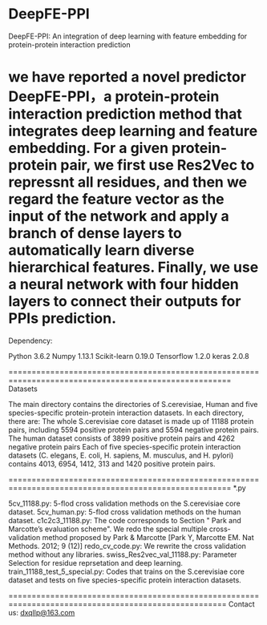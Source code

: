 # DeepFE-PPI
DeepFE-PPI: An integration of deep learning with feature embedding for protein-protein interaction prediction

we have reported a novel predictor DeepFE-PPI，a protein-protein interaction prediction method that integrates deep learning and feature embedding.
For a given protein-protein pair, we first use Res2Vec to repressnt all residues, and then we regard the feature vector as the input of the network and apply a branch of dense layers to automatically learn diverse hierarchical features. Finally, we use a neural network with four hidden layers to connect their outputs for PPIs prediction.
======================================================================================================
Dependency:

Python 3.6.2
Numpy 1.13.1
Scikit-learn 0.19.0
Tensorflow 1.2.0
keras 2.0.8

======================================================================================================
Datasets

The main directory contains the directories of S.cerevisiae, Human and five species-specific protein-protein interaction datasets. In each directory, there are:
The whole S.cerevisiae core dataset is made up of 11188 protein pairs, including 5594 positive protein pairs and 5594 negative protein pairs. 
The human dataset consists of 3899 positive protein pairs and 4262 negative protein pairs
Each of five species-specific protein interaction datasets (C. elegans, E. coli, H. sapiens, M. musculus, and H. pylori) contains 4013, 6954, 1412, 313 and 1420 positive protein pairs.

======================================================================================================
*.py

5cv_11188.py: 5-flod cross validation methods on the S.cerevisiae core dataset.
5cv_human.py: 5-flod cross validation methods on the human dataset.
c1c2c3_11188.py: The code corresponds to Section " Park and Marcotte’s evaluation scheme". We redo the special multiple cross-validation method proposed by Park & Marcotte [Park Y, Marcotte EM. Nat Methods. 2012; 9 (12)]
redo_cv_code.py: We rewrite the cross validation method without any libraries.
swiss_Res2vec_val_11188.py: Parameter Selection for residue reprsetation and deep learning.
train_11188_test_5_special.py: Codes that trains on the S.cerevisiae core dataset and tests on five species-specific protein interaction datasets.

=====================================================================================================
Contact us:
dxqllp@163.com





